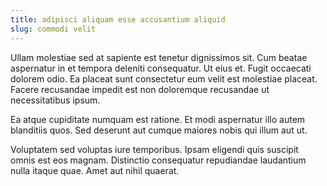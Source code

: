 ```yaml
---
title: adipisci aliquam esse accusantium aliquid
slug: commodi velit
---
```


Ullam molestiae sed at sapiente est tenetur dignissimos sit. Cum beatae aspernatur in et tempora deleniti consequatur. Ut eius et. Fugit occaecati dolorem odio. Ea placeat sunt consectetur eum velit est molestiae placeat. Facere recusandae impedit est non doloremque recusandae ut necessitatibus ipsum.

Ea atque cupiditate numquam est ratione. Et modi aspernatur illo autem blanditiis quos. Sed deserunt aut cumque maiores nobis qui illum aut ut.

Voluptatem sed voluptas iure temporibus. Ipsam eligendi quis suscipit omnis est eos magnam. Distinctio consequatur repudiandae laudantium nulla itaque quae. Amet aut nihil quaerat.
